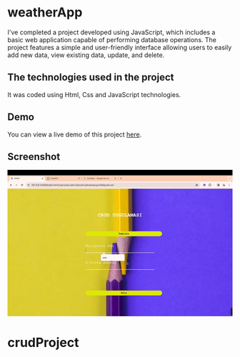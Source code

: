 <h1> weatherApp </h1>

I've completed a project developed using JavaScript, which includes a basic web application capable of performing database operations. The project features a simple and user-friendly interface allowing users to easily add new data, view existing data, update, and delete.

<h2> The technologies used in the project </h2>

It was coded using Html, Css and JavaScript technologies.

<h2> Demo </h2>

You can view a live demo of this project [here](https://crudproje.netlify.app).

<h2> Screenshot </h2>

![](screen.gif)
# crudProject

